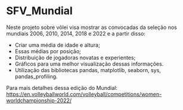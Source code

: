 # SFV_Mundial

Neste projeto sobre vôlei visa mostrar as convocadas da seleção nos mundiais 2006, 2010, 2014, 2018 e 2022 e a partir disso:
- Criar uma média de idade e altura;
- Essas médias por posição;
- Distribuição de jogadoras novatas e experientes;
- Gráficos para uma melhor visualização dessas informações.
- Utilização das bibliotecas pandas, matplotlib, seaborn, sys, pandas_profiling.

Para mais detalhes dessa edição do Mundial:<br>
<https://en.volleyballworld.com/volleyball/competitions/women-worldchampionship-2022/>
